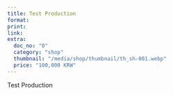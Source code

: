 ```yaml
---
title: Test Production
format:
print:
link:
extra:
  doc_no: "0"
  category: "shop"
  thumbnail: "/media/shop/thumbnail/th_sh-001.webp"
  price: "100,000 KRW"
---
```

Test Production